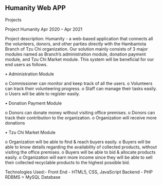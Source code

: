 ## Humanity Web APP


Projects

Project Humanity
Apr 2020 – Apr 2021

Project description:
Humanity - a web-based application that connects all the volunteers, donors, and other parties directly with the Hambantota Branch of Tzu Chi organization. Our solution mainly consists of 3 major modules named as Branch’s administration module, donation payment module, and Tzu Chi Market module. This system will be beneficial for our end users as follows.

• Administration Module

o Commissioner can monitor and keep track of all the users.
o Volunteers can track their volunteering progress.
o Staff can manage their tasks easily.
o Users will be able to register easily.

• Donation Payment Module

o Donors can donate money without visiting office premises.
o Donors can track their contribution to the organization.
o Organization will receive more donations

• Tzu Chi Market Module

o Organization will be able to find & reach buyers easily.
o Buyers will be able to know details regarding the availability of collected products, without visiting the office premises.
o Buyers will be able to bid & allocate products easily.
o Organization will earn more income since they will be able to sell their collected recyclable products to the highest possible bid.

Technologies Used:-
Front End - HTML5, CSS, JavaScript
Backend - PHP
RDBMS = MySQL Database







